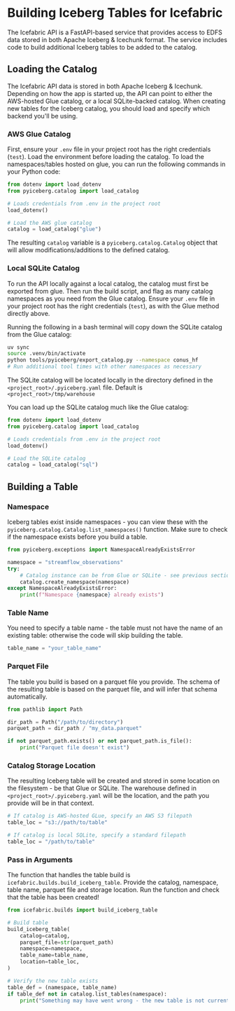 # Building Iceberg Tables for Icefabric

The Icefabric API is a FastAPI-based service that provides access to EDFS data stored in both Apache Iceberg & Icechunk format. The service includes code to build additional Iceberg tables to be added to the catalog.

## Loading the Catalog

The Icefabric API data is stored in both Apache Iceberg & Icechunk. Depending on how the app is started up, the API can point to either the AWS-hosted Glue catalog, or a local SQLite-backed catalog. When creating new tables for the Iceberg catalog, you should load and specify which backend you'll be using.

### AWS Glue Catalog

First, ensure your `.env` file in your project root has the right credentials (`test`). Load the environment before loading the catalog. To load the namespaces/tables hosted on glue, you can run the following commands in your Python code:

```python
from dotenv import load_dotenv
from pyiceberg.catalog import load_catalog

# Loads credentials from .env in the project root
load_dotenv()

# Load the AWS glue catalog
catalog = load_catalog("glue")
```

The resulting `catalog` variable is a `pyiceberg.catalog.Catalog` object that will allow modifications/additions to the defined catalog.

### Local SQLite Catalog

To run the API locally against a local catalog, the catalog must first be exported from glue. Then run the build script, and flag as many catalog namespaces as you need from the Glue catalog. Ensure your `.env` file in your project root has the right credentials (`test`), as with the Glue method directly above.

Running the following in a bash terminal will copy down the SQLite catalog from the Glue catalog:

```sh
uv sync
source .venv/bin/activate
python tools/pyiceberg/export_catalog.py --namespace conus_hf
# Run additional tool times with other namespaces as necessary
```

The SQLite catalog will be located locally in the directory defined in the `<project_root>/.pyiceberg.yaml` file. Default is `<project_root>/tmp/warehouse`

You can load up the SQLite catalog much like the Glue catalog:

```python
from dotenv import load_dotenv
from pyiceberg.catalog import load_catalog

# Loads credentials from .env in the project root
load_dotenv()

# Load the SQLite catalog
catalog = load_catalog("sql")
```

## Building a Table

### Namespace

Iceberg tables exist inside namespaces - you can view these with the `pyiceberg.catalog.Catalog.list_namespaces()` function. Make sure to check if the namespace exists before you build a table.

```python
from pyiceberg.exceptions import NamespaceAlreadyExistsError

namespace = "streamflow_observations"
try:
    # Catalog instance can be from Glue or SQLite - see previous sections on how to load the catalog
    catalog.create_namespace(namespace)
except NamespaceAlreadyExistsError:
    print(f"Namespace {namespace} already exists")
```

### Table Name

You need to specify a table name - the table must not have the name of an existing table: otherwise the code will skip building the table.

```python
table_name = "your_table_name"
```

### Parquet File

The table you build is based on a parquet file you provide. The schema of the resulting table is based on the parquet file, and will infer that schema automatically.

```python
from pathlib import Path

dir_path = Path("/path/to/directory")
parquet_path = dir_path / "my_data.parquet"

if not parquet_path.exists() or not parquet_path.is_file():
    print("Parquet file doesn't exist")
```

### Catalog Storage Location

The resulting Iceberg table will be created and stored in some location on the filesystem - be that Glue or SQLite. The warehouse defined in `<project_root>/.pyiceberg.yaml` will be the location, and the path you provide will be in that context.

```python
# If catalog is AWS-hosted GLue, specify an AWS S3 filepath
table_loc = "s3://path/to/table"
```
```python
# If catalog is local SQLite, specify a standard filepath
table_loc = "/path/to/table"
```

### Pass in Arguments

The function that handles the table build is `icefabric.builds.build_iceberg_table`. Provide the catalog, namespace, table name, parquet file and storage location. Run the function and check that the table has been created!

```python
from icefabric.builds import build_iceberg_table

# Build table
build_iceberg_table(
    catalog=catalog,
    parquet_file=str(parquet_path)
    namespace=namespace,
    table_name=table_name,
    location=table_loc,
)

# Verify the new table exists
table_def = (namespace, table_name)
if table_def not in catalog.list_tables(namespace):
    print("Something may have went wrong - the new table is not currently in the catalog")
```
